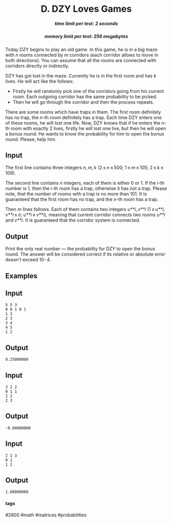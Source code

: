 <h1 style='text-align: center;'> D. DZY Loves Games</h1>

<h5 style='text-align: center;'>time limit per test: 2 seconds</h5>
<h5 style='text-align: center;'>memory limit per test: 256 megabytes</h5>

Today DZY begins to play an old game. In this game, he is in a big maze with *n* rooms connected by *m* corridors (each corridor allows to move in both directions). You can assume that all the rooms are connected with corridors directly or indirectly.

DZY has got lost in the maze. Currently he is in the first room and has *k* lives. He will act like the follows:

* Firstly he will randomly pick one of the corridors going from his current room. Each outgoing corridor has the same probability to be picked.
* Then he will go through the corridor and then the process repeats.

There are some rooms which have traps in them. The first room definitely has no trap, the *n*-th room definitely has a trap. Each time DZY enters one of these rooms, he will lost one life. Now, DZY knows that if he enters the *n*-th room with exactly 2 lives, firstly he will lost one live, but then he will open a bonus round. He wants to know the probability for him to open the bonus round. Please, help him.

## Input

The first line contains three integers *n*, *m*, *k* (2 ≤ *n* ≤ 500; 1 ≤ *m* ≤ 105; 2 ≤ *k* ≤ 109).

The second line contains *n* integers, each of them is either 0 or 1. If the *i*-th number is 1, then the *i*-th room has a trap, otherwise it has not a trap. Please note, that the number of rooms with a trap is no more than 101. It is guaranteed that the first room has no trap, and the *n*-th room has a trap.

Then *m* lines follows. Each of them contains two integers *u**i*, *v**i* (1 ≤ *u**i*, *v**i* ≤ *n*; *u**i* ≠ *v**i*), meaning that current corridor connects two rooms *u**i* and *v**i*. It is guaranteed that the corridor system is connected.

## Output

Print the only real number — the probability for DZY to open the bonus round. The answer will be considered correct if its relative or absolute error doesn't exceed 10- 4.

## Examples

## Input


```
5 5 3  
0 0 1 0 1  
1 2  
2 3  
3 4  
4 5  
1 2  

```
## Output


```
0.25000000  

```
## Input


```
3 2 2  
0 1 1  
1 2  
2 3  

```
## Output


```
-0.00000000  

```
## Input


```
2 1 3  
0 1  
1 2  

```
## Output


```
1.00000000  

```


#### tags 

#2800 #math #matrices #probabilities 